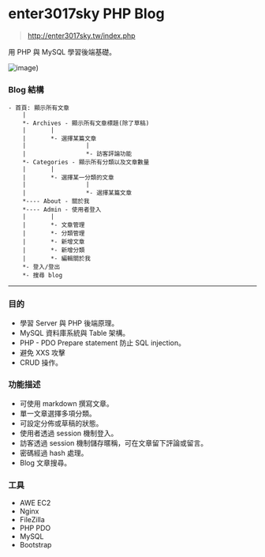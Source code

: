 # enter3017sky PHP Blog

> http://enter3017sky.tw/index.php

用 PHP 與 MySQL 學習後端基礎。

![image](https://raw.githubusercontent.com/enter3017sky/mentor-program-2nd-blog/master/picture/php-blog.gif))


### Blog 結構

```
- 首頁: 顯示所有文章
    |
    *- Archives - 顯示所有文章標題(除了草稿)
    |       |
    |       *- 選擇某篇文章
    |                 |
    |                 *- 訪客評論功能
    *- Categories - 顯示所有分類以及文章數量
    |       |
    |       *- 選擇某一分類的文章
    |                 |
    |                 *- 選擇某篇文章
    *---- About - 關於我
    *---- Admin - 使用者登入
    |       |
    |       *- 文章管理
    |       *- 分類管理
    |       *- 新增文章
    |       *- 新增分類
    |       *- 編輯關於我
    *- 登入/登出
    *- 搜尋 blog
```

---

### 目的

- 學習 Server 與 PHP 後端原理。
- MySQL 資料庫系統與 Table 架構。
- PHP - PDO Prepare statement 防止 SQL injection。
- 避免 XXS 攻擊
- CRUD 操作。

### 功能描述

- 可使用 markdown 撰寫文章。
- 單一文章選擇多項分類。
- 可設定分佈或草稿的狀態。
- 使用者透過 session 機制登入。
- 訪客透過 session 機制儲存暱稱，可在文章留下評論或留言。
- 密碼經過 hash 處理。
- Blog 文章搜尋。

### 工具

- AWE EC2
- Nginx
- FileZilla
- PHP PDO
- MySQL
- Bootstrap


